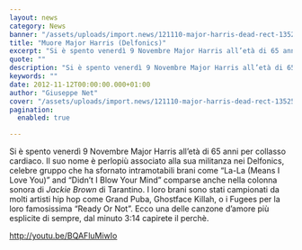 ```yaml
---
layout: news
category: News
banner: "/assets/uploads/import.news/121110-major-harris-dead-rect-1352587118.jpg"
title: "Muore Major Harris (Delfonics)"
excerpt: "Si è spento venerdì 9 Novembre Major Harris all’età di 65 anni per collasso cardiaco. Il suo nome è perlopiù associato alla sua militanza nei Delfonics, celebre gruppo che ha sfornato intramotabili brani come “La-La (Means I Love You)” and “Didn’t I Blow Your Mind” comparse anche nella colonna sonora di Jackie Brown di Tarantino. [&hellip"
quote: ""
description: "Si è spento venerdì 9 Novembre Major Harris all’età di 65 anni per collasso cardiaco. Il suo nome è perlopiù associato alla sua militanza nei Delfonics, celebre gruppo che ha sfornato intramotabili brani come “La-La (Means I Love You)” and “Didn’t I Blow Your Mind” comparse anche nella colonna sonora di Jackie Brown di Tarantino. [&hellip"
keywords: ""
date: 2012-11-12T00:00:00.000+01:00
author: "Giuseppe Net"
cover: "/assets/uploads/import.news/121110-major-harris-dead-rect-1352587118.jpg"
pagination:
  enabled: true

---
```


Si è spento venerdì 9 Novembre Major Harris all’età di 65 anni per collasso cardiaco. Il suo nome è perlopiù associato alla sua militanza nei Delfonics, celebre gruppo che ha sfornato intramotabili brani come “La-La (Means I Love You)” and “Didn’t I Blow Your Mind” comparse anche nella colonna sonora di _Jackie Brown_ di Tarantino. I loro brani sono stati campionati da molti artisti hip hop come Grand Puba, Ghostface Killah, o i Fugees per la loro famosissima “Ready Or Not”. Ecco una delle canzone d’amore più esplicite di sempre, dal minuto 3:14 capirete il perchè.

http://youtu.be/BQAFluMiwIo